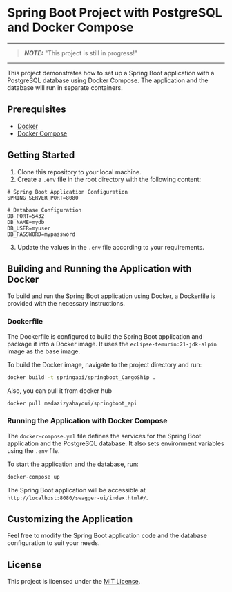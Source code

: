 # Spring Boot Project with PostgreSQL and Docker Compose
---

> **_NOTE:_**  "This project is still in progress!"

---
This project demonstrates how to set up a Spring Boot application with a PostgreSQL database using Docker Compose. The application and the database will run in separate containers.

## Prerequisites

- [Docker](https://www.docker.com/)
- [Docker Compose](https://docs.docker.com/compose/)

## Getting Started

1. Clone this repository to your local machine.
2. Create a `.env` file in the root directory with the following content:

```env
# Spring Boot Application Configuration
SPRING_SERVER_PORT=8080

# Database Configuration
DB_PORT=5432
DB_NAME=mydb
DB_USER=myuser
DB_PASSWORD=mypassword
```

3. Update the values in the `.env` file according to your requirements.

## Building and Running the Application with Docker

To build and run the Spring Boot application using Docker, a Dockerfile is provided with the necessary instructions.

### Dockerfile

The Dockerfile is configured to build the Spring Boot application and package it into a Docker image. It uses the `eclipse-temurin:21-jdk-alpin` image as the base image.


To build the Docker image, navigate to the project directory and run:

```bash
docker build -t springapi/springboot_CargoShip .
```
Also, you can pull it from docker hub
```bash
docker pull medazizyahayoui/springboot_api
```

### Running the Application with Docker Compose

The `docker-compose.yml` file defines the services for the Spring Boot application and the PostgreSQL database. It also sets environment variables using the `.env` file.

To start the application and the database, run:

```bash
docker-compose up
```

The Spring Boot application will be accessible at `http://localhost:8080/swagger-ui/index.html#/`.

## Customizing the Application

Feel free to modify the Spring Boot application code and the database configuration to suit your needs.

## License
This project is licensed under the [MIT License](LICENSE).
